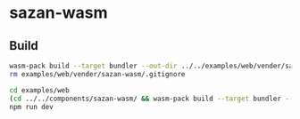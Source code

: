 # sazan-wasm

## Build

```bash
wasm-pack build --target bundler --out-dir ../../examples/web/vender/sazan-wasm
rm examples/web/vender/sazan-wasm/.gitignore
```

```bash
cd examples/web
(cd ../../components/sazan-wasm/ && wasm-pack build --target bundler --out-dir ../../examples/web/vender/sazan-wasm)
npm run dev
```
